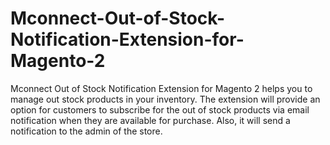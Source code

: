 # Mconnect-Out-of-Stock-Notification-Extension-for-Magento-2
Mconnect Out of Stock Notification Extension for Magento 2 helps you to manage out stock products in your inventory. The extension will provide an option for customers to subscribe for the out of stock products via email notification when they are available for purchase. Also, it will send a notification to the admin of the store.
